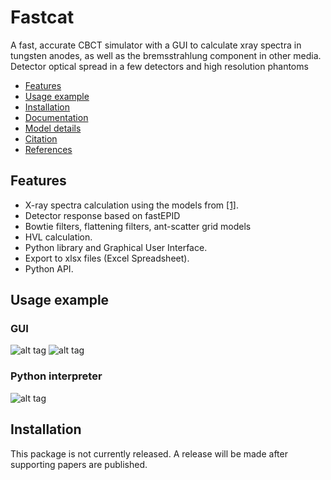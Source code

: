 # Fastcat

A fast, accurate CBCT simulator with a GUI to calculate xray spectra in tungsten anodes, as well as the
bremsstrahlung component in other media. Detector optical spread in a few detectors and high resolution phantoms

* [Features](#features)
* [Usage example](#usage-example)
* [Installation](#installation)
* [Documentation](#documentation)
* [Model details](#model-details)
* [Citation](#citation)
* [References](#references)

## Features
* X-ray spectra calculation using the models from [\[1\]](#Ref1).
* Detector response based on fastEPID
* Bowtie filters, flattening filters, ant-scatter grid models
* HVL calculation.
* Python library and Graphical User Interface.
* Export to xlsx files (Excel Spreadsheet).
* Python API.

## Usage example
### GUI
![alt tag](https://raw.github.com/dih5/xpecgen/master/img/DemoPar.png)
![alt tag](https://raw.github.com/dih5/xpecgen/master/img/DemoPlot.png)
### Python interpreter
![alt tag](https://raw.github.com/dih5/xpecgen/master/img/DemoConsole.png)

## Installation

This package is not currently released. A release will be made after supporting papers are published.

<!-- ## Documentation
The updated API documentation is available [here](http://xpecgen.readthedocs.io/en/latest/).

You can also use the python help system to check it:
```python3
from xpecgen import xpecgen as xg
help(xg)
``` -->

<!-- ## Contributing
See [CONTRIBUTING.md](CONTRIBUTING.md).

## Model details
To have a general overview of the model see [\[1\]](#Ref1).
The bremsstrahlung calculation is done using full interpolations for the electron fluence, so none of the simplifications in section IV.C were used in this implementation. This description of the fluence can be used with others materials, always via the CSDA scaling, if requested. However, note that its accuracy has not been tested.
Both characteristic peaks models in section II.D were implemented. The polynomial one is used by default.
Half-value layers are calculated using the exponential model of attenuation (aka narrow beam geometry). In the GUI they are calculated in the sense of dose, but the library allows for generalizing this to any desired reponse function.

Despite the GUI and the API allow selecting different target materials, note the model only considered tungsten in detail. When a different material is selected, its bremsstrahlung cross-section and range scaling are used instead. However, differences in the electron fluence in the target might affect the results. In particular, the penetration depth is increased in low Z materials in units of the CSDA range, so the results should be used with caution, specially in that case.

## Citation
If you use this application to make use of the models in [\[1\]](#Ref1), you should cite it. If you also want to acknowledge the implementation itself you can also cite [\[2\]](#Ref2).

## References
<a name="Ref1">\[1\]</a> Hernández, G., Fernández F. 2016. "A model of tungsten x-ray anode spectra." Medical Physics, *43* 4655. [doi:10.1118/1.4955120](http://dx.doi.org/10.1118/1.4955120).

<a name="Ref2">\[2\]</a> Hernández, G., Fernández F. 2016. "xpecgen: A program to calculate x-ray spectra generated in tungsten anodes." The Journal of Open Source Software, *00062*. [doi:10.21105/joss.00062](http://dx.doi.org/10.21105/joss.00062). -->
